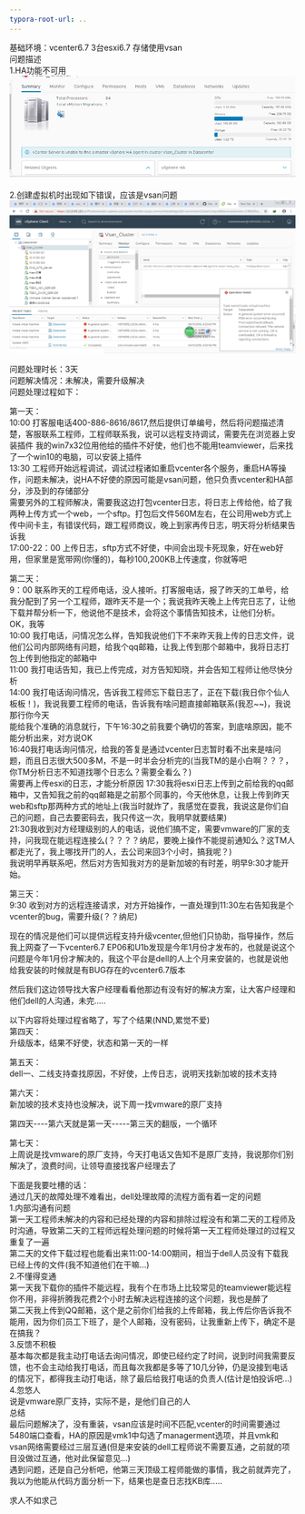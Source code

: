 ```yaml
---
typora-root-url: ..
---
```


基础环境：vcenter6.7 3台esxi6.7 存储使用vsan    
问题描述      
1.HA功能不可用  
![](/img/vcenter_dell_service/error0.png)

2.创建虚拟机时出现如下错误，应该是vsan问题    
![](/img/vcenter_dell_service/error1.png)

问题处理时长：3天      
问题解决情况：未解决，需要升级解决      
问题处理过程如下：

第一天：      
10:00  打客服电话400-886-8616/8617,然后提供订单编号，然后将问题描述清楚，客服联系工程师，工程师联系我，说可以远程支持调试，需要先在浏览器上安装插件  我的win7x32位用他给的插件不好使，他们也不能用teamviewer，后来找了一个win10的电脑，可以安装上插件      
13:30  工程师开始远程调试，调试过程诸如重启vcenter各个服务，重启HA等操作，问题未解决，说HA不好使的原因可能是vsan问题，他只负责vcenter和HA部分，涉及到的存储部分      
需要另外的工程师解决，需要我这边打包vcenter日志，将日志上传给他，给了我两种上传方式一个web，一个sftp。打包后文件560M左右，在公司用web方式上传中间卡主，有错误代码，跟工程师商议，晚上到家再传日志，明天将分析结果告诉我    
17:00-22：00  上传日志，sftp方式不好使，中间会出现卡死现象，好在web好用，但家里是宽带网(你懂的)，每秒100,200KB上传速度，你就等吧      

第二天：  
9：00  联系昨天的工程师电话，没人接听。打客服电话，报了昨天的工单号，给我分配到了另一个工程师，跟昨天不是一个；我说我昨天晚上上传完日志了，让他下载并帮分析一下，他说他不是技术，会将这个事情告知技术，让他们分析。OK，我等    
10:00  我打电话，问情况怎么样，告知我说他们下不来昨天我上传的日志文件，说他们公司内部网络有问题，给我个qq邮箱，让我上传到那个邮箱中，我将日志打包上传到他指定的邮箱中      
11:00  我打电话告知，我已上传完成，对方告知知晓，并会告知工程师让他尽快分析    
14:00  我打电话询问情况，告诉我工程师忘下载日志了，正在下载(我日你个仙人板板！)，我说我要工程师的电话，告诉我有啥问题直接邮箱联系(我忍~~)，我说那行你今天  
能给我个准确的消息就行，下午16:30之前我要个确切的答案，到底啥原因，能不能分析出来，对方说OK  
16:40我打电话询问情况，给我的答复是通过vcenter日志暂时看不出来是啥问题，而且日志很大500多M，不是一时半会分析完的(当我TM的是小白啊？？？，你TM分析日志不知道找哪个日志么？需要全看么？)  
需要再上传esxi的日志，才能分析原因
17:30我将esxi日志上传到之前给我的qq邮箱中，又告知我之前的qq邮箱是之前那个同事的，今天他休息，让我上传到昨天web和sftp那两种方式的地址上(我当时就炸了，我感觉在耍我，我说这是你们自己的问题，自己去要密码去，我只传这一次，我明早就要结果)  
21:30我收到对方经理级别的人的电话，说他们搞不定，需要vmware的厂家的支持，问我现在能远程连接么(？？？？纳尼，要晚上操作不能提前通知么？这TM人都走光了，我上哪找开门的人，去公司来回3个小时，搞我呢？)  
我说明早再联系吧，然后对方告知我对方的是新加坡的有时差，明早9:30才能开始。

第三天：    
9:30  收到对方的远程连接请求，对方开始操作，一直处理到11:30左右告知我是个vcenter的bug，需要升级(？？纳尼)    

现在的情况是他们可以提供远程支持升级vcenter,但他们只协助，指导操作，然后我上网查了一下vcenter6.7 EP06和U1b发现是今年1月份才发布的，也就是说这个问题是今年1月份才解决的，我这个平台是dell的人上个月来安装的，也就是说他给我安装的时候就是有BUG存在的vcenter6.7版本      

然后我们这边领导找大客户经理看看他那边有没有好的解决方案，让大客户经理和他们dell的人沟通，未完.....  


以下内容将处理过程省略了，写了个结果(NND,累觉不爱)      
第四天：    
升级版本，结果不好使，状态和第一天的一样    

第五天：    
dell一、二线支持查找原因，不好使，上传日志，说明天找新加坡的技术支持    

第六天：    
新加坡的技术支持也没解决，说下周一找vmware的原厂支持   

第四天----第六天就是第一天-----第三天的翻版，一个循环    

第七天：    
上周说是找vmware的原厂支持，今天打电话又告知不是原厂支持，我说那你们别解决了，浪费时间，让领导直接找客户经理去了    

下面是我要吐槽的话：    
通过几天的故障处理不难看出，dell处理故障的流程方面有着一定的问题    
1.内部沟通有问题      
第一天工程师未解决的内容和已经处理的内容和排除过程没有和第二天的工程师及时沟通，导致第二天的工程师远程处理问题的时候将第一天工程师处理过的过程又重复了一遍      
第二天的文件下载过程也能看出来11:00-14:00期间，相当于dell人员没有下载我已经上传的文件(我不知道他们在干嘛...)    
2.不懂得变通    
第一天我下载你的插件不能远程，我有个在市场上比较常见的teamviewer能远程你不用，非得折腾我花费2个小时去解决远程连接的这个问题，我也是醉了    
第二天我上传到QQ邮箱，这个是之前你们给我的上传邮箱，我上传后你告诉我不能用，因为你们员工下班了，是个人邮箱，没有密码，让我重新上传下，确定不是在搞我？    
3.反馈不积极    
基本每次都是我主动打电话去询问情况，即使已经约定了时间，说到时间我需要反馈，也不会主动给我打电话，而且每次我都是多等了10几分钟，仍是没接到电话的情况下，都得我主动打电话，除了最后给我打电话的负责人(估计是怕投诉吧...)    
4.忽悠人    
说是vmware原厂支持，实际不是，是他们自己的人    
总结    
最后问题解决了，没有重装，vsan应该是时间不匹配,vcenter的时间需要通过5480端口查看，HA的原因是vmk1中勾选了managerment选项，并且vmk和vsan网络需要经过三层互通(但是来安装的dell工程师说不需要互通，之前就的项目没做过互通，他对此保留意见...)  
遇到问题，还是自己分析吧，他第三天顶级工程师能做的事情，我之前就弄完了，我以为他能从代码方面分析一下，结果也是查日志找KB库.....      

求人不如求己      






